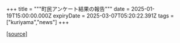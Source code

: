 +++
title = """町民アンケート結果の報告"""
date = 2025-01-19T15:00:00.000Z
expiryDate = 2025-03-07T05:20:22.391Z
tags = ["kuriyama","news"]
+++


[[source]](https://www.town.kuriyama.hokkaido.jp/soshiki/44/29938.html)
